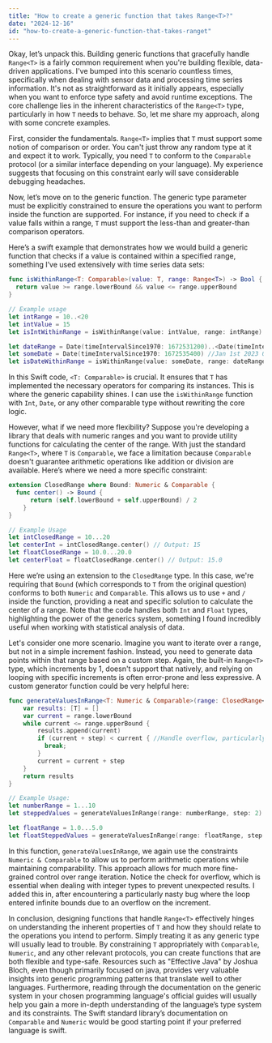 ```yaml
---
title: "How to create a generic function that takes Range<T>?"
date: "2024-12-16"
id: "how-to-create-a-generic-function-that-takes-ranget"
---
```


Okay, let’s unpack this. Building generic functions that gracefully handle `Range<T>` is a fairly common requirement when you're building flexible, data-driven applications. I've bumped into this scenario countless times, specifically when dealing with sensor data and processing time series information. It's not as straightforward as it initially appears, especially when you want to enforce type safety and avoid runtime exceptions. The core challenge lies in the inherent characteristics of the `Range<T>` type, particularly in how `T` needs to behave. So, let me share my approach, along with some concrete examples.

First, consider the fundamentals. `Range<T>` implies that `T` must support some notion of comparison or order. You can't just throw any random type at it and expect it to work. Typically, you need `T` to conform to the `Comparable` protocol (or a similar interface depending on your language). My experience suggests that focusing on this constraint early will save considerable debugging headaches.

Now, let’s move on to the generic function. The generic type parameter must be explicitly constrained to ensure the operations you want to perform inside the function are supported. For instance, if you need to check if a value falls within a range, `T` must support the less-than and greater-than comparison operators.

Here’s a swift example that demonstrates how we would build a generic function that checks if a value is contained within a specified range, something I’ve used extensively with time series data sets:

```swift
func isWithinRange<T: Comparable>(value: T, range: Range<T>) -> Bool {
  return value >= range.lowerBound && value <= range.upperBound
}

// Example usage
let intRange = 10..<20
let intValue = 15
let isIntWithinRange = isWithinRange(value: intValue, range: intRange) // Output: true

let dateRange = Date(timeIntervalSince1970: 1672531200)..<Date(timeIntervalSince1970: 1672542000) // Jan 1st 2023 00:00:00 -> Jan 1st 2023 03:00:00
let someDate = Date(timeIntervalSince1970: 1672535400) //Jan 1st 2023 01:30:00
let isDateWithinRange = isWithinRange(value: someDate, range: dateRange) // Output: true
```

In this Swift code, `<T: Comparable>` is crucial. It ensures that `T` has implemented the necessary operators for comparing its instances. This is where the generic capability shines. I can use the `isWithinRange` function with `Int`, `Date`, or any other comparable type without rewriting the core logic.

However, what if we need more flexibility? Suppose you're developing a library that deals with numeric ranges and you want to provide utility functions for calculating the center of the range. With just the standard `Range<T>`, where `T` is `Comparable`, we face a limitation because `Comparable` doesn't guarantee arithmetic operations like addition or division are available. Here’s where we need a more specific constraint:

```swift
extension ClosedRange where Bound: Numeric & Comparable {
  func center() -> Bound {
      return (self.lowerBound + self.upperBound) / 2
    }
}

// Example Usage
let intClosedRange = 10...20
let centerInt = intClosedRange.center() // Output: 15
let floatClosedRange = 10.0...20.0
let centerFloat = floatClosedRange.center() // Output: 15.0
```

Here we’re using an extension to the `ClosedRange` type. In this case, we're requiring that `Bound` (which corresponds to `T` from the original question) conforms to both `Numeric` and `Comparable`. This allows us to use `+` and `/` inside the function, providing a neat and specific solution to calculate the center of a range. Note that the code handles both `Int` and `Float` types, highlighting the power of the generics system, something I found incredibly useful when working with statistical analysis of data.

Let's consider one more scenario. Imagine you want to iterate over a range, but not in a simple increment fashion. Instead, you need to generate data points within that range based on a custom step. Again, the built-in `Range<T>` type, which increments by 1, doesn't support that natively, and relying on looping with specific increments is often error-prone and less expressive. A custom generator function could be very helpful here:

```swift
func generateValuesInRange<T: Numeric & Comparable>(range: ClosedRange<T>, step: T) -> [T] {
    var results: [T] = []
    var current = range.lowerBound
    while current <= range.upperBound {
        results.append(current)
        if (current + step) < current { //Handle overflow, particularly for Int
          break;
        }
        current = current + step
    }
    return results
}

// Example Usage:
let numberRange = 1...10
let steppedValues = generateValuesInRange(range: numberRange, step: 2) // Output: [1, 3, 5, 7, 9]

let floatRange = 1.0...5.0
let floatSteppedValues = generateValuesInRange(range: floatRange, step: 0.5) // Output: [1.0, 1.5, 2.0, 2.5, 3.0, 3.5, 4.0, 4.5, 5.0]
```

In this function, `generateValuesInRange`, we again use the constraints `Numeric & Comparable` to allow us to perform arithmetic operations while maintaining comparability. This approach allows for much more fine-grained control over range iteration. Notice the check for overflow, which is essential when dealing with integer types to prevent unexpected results. I added this in, after encountering a particularly nasty bug where the loop entered infinite bounds due to an overflow on the increment.

In conclusion, designing functions that handle `Range<T>` effectively hinges on understanding the inherent properties of `T` and how they should relate to the operations you intend to perform. Simply treating it as any generic type will usually lead to trouble. By constraining `T` appropriately with `Comparable`, `Numeric`, and any other relevant protocols, you can create functions that are both flexible and type-safe. Resources such as "Effective Java" by Joshua Bloch, even though primarily focused on java, provides very valuable insights into generic programming patterns that translate well to other languages. Furthermore, reading through the documentation on the generic system in your chosen programming language's official guides will usually help you gain a more in-depth understanding of the language’s type system and its constraints. The Swift standard library’s documentation on `Comparable` and `Numeric` would be good starting point if your preferred language is swift.
